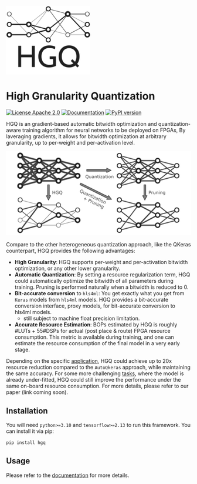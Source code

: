 <img src="docs/_static/logo.svg" alt="HGQ-logo" width="230"/>


# High Granularity Quantization

[![License Apache 2.0](https://img.shields.io/badge/license-Apache%202.0-green.svg)](LICENSE)
[![Documentation](https://github.com/calad0i/HGQ/actions/workflows/sphinx-build.yml/badge.svg)](https://calad0i.github.io/HGQ/)
[![PyPI version](https://badge.fury.io/py/hgq.svg)](https://badge.fury.io/py/hgq)


HGQ is an gradient-based automatic bitwidth optimization and quantization-aware training algorithm for neural networks to be deployed on FPGAs, By laveraging gradients, it allows for bitwidth optimization at arbitrary granularity, up to per-weight and per-activation level.

<img src="docs/_static/overview.svg" alt="HGQ-overview" width="600"/>

Compare to the other heterogeneous quantization approach, like the QKeras counterpart, HGQ provides the following advantages:

- **High Granularity**: HGQ supports per-weight and per-activation bitwidth optimization, or any other lower granularity.
- **Automatic Quantization**: By setting a resource regularization term, HGQ could automatically optimize the bitwidth of all parameters during training. Pruning is performed naturally when a bitwidth is reduced to 0.
- **Bit-accurate conversion** to `hls4ml`: You get exactly what you get from `Keras` models from `hls4ml` models. HGQ provides a bit-accurate conversion interface, proxy models, for bit-accurate conversion to hls4ml models.
  - still subject to machine float precision limitation.
- **Accurate Resource Estimation**: BOPs estimated by HGQ is roughly #LUTs + 55#DSPs for actual (post place & route) FPGA resource consumption. This metric is available during training, and one can estimate the resource consumption of the final model in a very early stage.

Depending on the specific [application](https://arxiv.org/abs/2006.10159), HGQ could achieve up to 20x resource reduction compared to the `AutoQkeras` approach, while maintaining the same accuracy. For some more challenging [tasks](https://arxiv.org/abs/2202.04976), where the model is already under-fitted, HGQ could still improve the performance under the same on-board resource consumption. For more details, please refer to our paper (link coming soon).

## Installation

You will need `python>=3.10` and `tensorflow>=2.13` to run this framework. You can install it via pip:

```bash
pip install hgq
```

## Usage

Please refer to the [documentation](https://calad0i.github.io/HGQ/) for more details.
